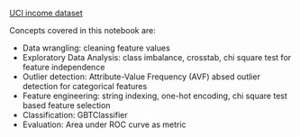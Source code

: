 [UCI income dataset](https://archive.ics.uci.edu/ml/datasets/census+income)

Concepts covered in this notebook are:
* Data wrangling: cleaning feature values
* Exploratory Data Analysis: class imbalance, crosstab, chi square test for feature independence
* Outlier detection: Attribute-Value Frequency (AVF) absed outlier detection for categorical features
* Feature engineering: string indexing, one-hot encoding, chi square test based feature selection
* Classification: GBTClassifier
* Evaluation: Area under ROC curve as metric
